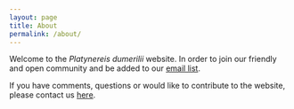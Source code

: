 ```yaml
---
layout: page
title: About
permalink: /about/
---
```


Welcome to the *Platynereis dumerilii* website. In order to join our friendly and open community and be added to our [email list](/email_subscription/).

If you have comments, questions or would like to contribute to the website, please contact us [here](https://github.com/platynereis/platynereis.github.io/issues/new).
